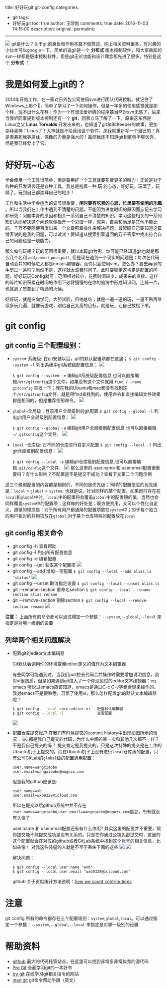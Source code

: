 title: 好好玩git:git-config
categories:
  - git
tags:
  - 好好玩git
toc: true
author: 王晓勃
comments: true
date: 2016-11-03 14:15:00
description:
original:
permalink:
---
![](/images/git/0.png)
git是什么？关于git的身世和作用本篇不做赘述，网上相关资料很多，有兴趣的小伙本可以google一下。简单的说git是一个 **分布式** 版本控制软件，和大家熟知的svn一样都是版本控制软件，但是git无论功能和设计理念都先进了很多，特别是这个 **分布式** ！
<!-- more -->

# 我是如何爱上git的？

2014年开始工作，在一家对日外包公司使用svn进行团队代码控制。就记住了Windows上那个🐢，简单了学习了一下如何操作。但是一年多的使用感觉就是那个样，玩不出什么花样！作为一个有想法爱折腾的程序猿当然对svn无感了，后来当我听同事提到版本控制还有一个 **git**，回家立马了解了一下，原来这东西是Linux之父 **Linus Torvalds** 开发出来的，也知道了git和BitKeeper的故事，更加崇拜我神：Linus了！大神就是不给我用这个软件，那我就重新写一个自己的！真是羡慕死我等屌丝，偶像的力量是强大的！虽然我还不知道git到底够不够优秀，但是我已经爱上了它。

# 好好玩~心态

学会使用一个工具很简单，但是要用好一个工具就要花费更多的精力！无论是对于各种的开发语言还是各种工具，我总是抱着一种 **玩** 的心态，好好玩，玩溜了，玩精了，玩到自己都崇拜自己的地步！

工作和生活中学会适当的调节很重要，**闲时要有吃紧的心思，忙里要有偷闲的乐趣** 。所以当我们在工作中遇到不清楚的问题，不能因为进度时间的原因而忘记去学习和研究：问题本身的原因和相关一系列自己不清楚的知识。学习这些相关的一系列知识从而解决这个问题就像砸开一个彩蛋一样，惊喜，自豪和满足是其他不能比的，千万不要随便百度出来一个文章照着操作来解决问题，最起码自己要知道这篇博客说的是我的问题，可以试试！要知道从搜索引擎返回的万千答案中找出符合自己的问题也是一项能力。

那么如何玩呢？玩的范围很重要，就以本篇git为例。你可能已经知道git也就是那么几个名利 `add`,`commit`,`push`,`pull`, 但是现在遇到一个现实的问题是：每次在代码自动合并的时候进入都是emacs编辑器，而你只会使用vim。怎么办？要去再git的手册过一遍吗？当然不是，这样就太浪费时间了。此时要锁定这肯定是配置的问题，好好玩玩Config就可；范围相对较小，花费时间较少，成果来的直接。这样的碎片知识积累在时间的作用下必将慢慢的在你的脑海中形成知识网，连城一片，也就到了质变到了精通的火候。

好好玩，就是专向学习，大胆试验，归纳总结；就是一遍一遍的玩，一遍不熟再继续多玩几遍，就像玩游戏，别给自己太高的目标，就是玩，让自己放松下来。

# git config

## git config 三个配置级别：
* `system`-系统级: 在git安装以后，git的默认配置项都在这里；
    `$ git config --system -l` 列出系统中git系统级配置信息：
    ![](/images/git/1.png)

    `$ git config --system -e` 编辑git系统级配置信息,也可以直接编辑`/etc/gitconfig`这个文件，如果没有这个文件就用 `find / -name gitconfig` 查找一下；我在我的Ubuntu和mac都没有找到这个`/etc/gitconfig`文件，就是用find查找到的。使用命令和直接编辑文件效果都是相同的，但是推荐使用命令。
    ![](/images/git/3.png)

* `global`-全局级：登录用户全局级别的git配置
    `$ git config --global -l` 列出git用户全局级别配置信息：
    ![](/images/git/4.png)

    `$ git config --global -e` 编辑git用户全局级别配置信息,也可以直接编辑`~/.gitconfig`这个文件，
    ![](/images/git/5.png)

* `local` -仓库级: 对不同的仓库进行自定义配置
    `$ git config --local -l` 列出git仓库级别配置信息：
    ![](/images/git/6.png)

    `$ git config --local -e` 编辑git仓库级别配置信息,也可以直接编辑`.git/config`这个文件，
    ![](/images/git/7.jpg)
    那么这里的 user.name 和 user.email配置很重要吗？有什么影响？不配置是不是提交不成功？查看下文第二个问题示例

这三个级别配置的内容都是相同的，不同的是优先级；同样的配置信息的优先级是：`local` > `global` > `system`; 也就是说，针对同样的某个配置，如果同时存在在`local`和`global`中时，`local`中的配置将会覆盖`global`中的配置项的值，当然也会同样覆盖`system`中的配置项；这样做的好处是：既方便共用，又可以个性化自定义。遵循的理念是：对于所有用户都通用的配置项放在`system`中；对于每个独立的用户相对的共用项放在`global`;对于某个仓库特殊的配置放在`local`

## git config 相关命令
* git config -h 查看帮助
* git config -l 列出所有配置信息
* git config -e 编辑配置
* git config --get 获取某个配置项
    ![](/images/git/10.jpg)
* git config --add 增加一项配置
    `$ git config --local --add alias.ls "status"`
    ![](/images/git/11.jpg)
* git config --unset 取消指定设置
    `$ git config --local --unset alias.ls`
* git --rename-section 重命名section
    `$ git config --local --rename-section alias rename`
* git --remove-section 删除section
    `$ git config --local --remove-section rename`
    ![](/images/git/12.jpg)

**注意：**
上面所有的命令都可以通过增加一个参数：`--system`,`--global`,`--local` 来指定是对哪一级别的设置

## 列举两个相关问题解决

* 配置git的editor文本编辑器

    Git默认会调用你的环境变量editor定义的值作为文本编辑器

    有些同学可能遇到过，当我们pull拉去代码合并操作时需要增加说明信息，我对vi很熟悉，但是如果遇到git进入了一个你没见过的editor文本编辑器：eg. emacs
    听说过emacs应该知道，emacs是通过C-c C-v等组合键来操作的。我对emacs不是很熟悉，习惯了使用vi，那么怎样配置git的默认文本编辑器呢？
    ```bash
    $ git config --local core.editor vi   配置默认编辑器
    $ git config --local -l               查看配置
    ```
    ![](/images/git/14.jpg)


* 配置仓库提交账户
    在我们有时候提交的commit history中出现如图所示的情况：
    ![](/images/git/13.jpg)
    都是我自己提交的代码，为什么中间的某一次和其他几次都不一样？不是我自己提交的吗？
    提交肯定是我提交的，只是这次特殊的提交是在工作的Ubuntu机子上提交的。而在Ubuntu机子上没有进行`local`仓库级的配置，只有公司GitLab的`global`级的配置通用配置：
     ```
     user.name=wangxiaobo
     user.email=wangxiaobo@moguzx.com
     ```
     但是我的github应该是:

     ```
     user.name=wxb
     user.email=wxb0328@icloud.com
     ```

     所以在提交以后github系统中并不存在 `user.name=wangxiaobo`,`user.email=wangxiaobo@moguzx.com`信息，所有就没有头像了

    user.name 和 user.email配置还有有什么作用?
    其实这里的配置并不重要，跟你提交能不能提交成功是没有关系的。只是在你通过公钥免密提交时，这里的这个配置就会在对应的github或者GitLab系统中找到这个账号的相关信息，比如头像！
    对我这些装逼的人就是不至于丢失下面的这些
    ![](/images/git/8.jpg)
    ![](/images/git/9.jpg)

    解决问题：
    ```shell
    $ git config --local user.name "wxb"
    $ git config --local user.email "wxb0328@iclooud.com"
    ```

    github 关于贡献统计方法说明：[how we count contributions](https://help.github.com/articles/why-are-my-contributions-not-showing-up-on-my-profile/)

# 注意
git config 所有的命令都存在三个配置级别：`system`,`global`,`local`。可以通过指定一个参数：`--system`,`--global`,`--local` 来指定是对哪一级别的设置

# 帮助资料

* [github](https://github.com) 最大的代码托管站点，在这里可以找到非常多非常优秀的源代码
* [Pro Git](https://git-scm.com/book/zh/v1) 全面学习git的一本好书
* [try git](http://try.github.io/) 在线学习git相关指令的网站
* [man git](https://www.kernel.org/pub/software/scm/git/docs/) git命令帮助手册（英文）
